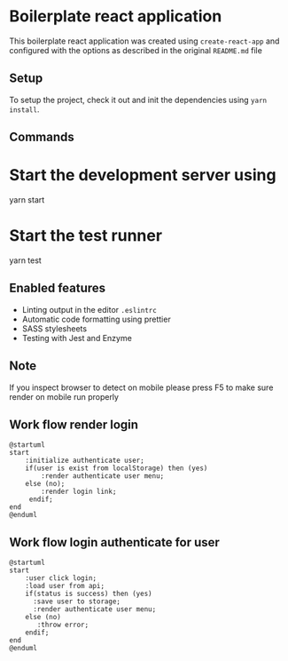 # Boilerplate react application

This boilerplate react application was created using `create-react-app` and configured with the options as described in the original `README.md` file

## Setup

To setup the project, check it out and init the dependencies using `yarn install`.

## Commands

# Start the development server using

yarn start

# Start the test runner

yarn test

## Enabled features

- Linting output in the editor `.eslintrc`
- Automatic code formatting using prettier
- SASS stylesheets
- Testing with Jest and Enzyme

## Note

If you inspect browser to detect on mobile please press F5 to make sure render on mobile run properly

## Work flow render login

```plantuml
@startuml
start
    :initialize authenticate user;
    if(user is exist from localStorage) then (yes)
        :render authenticate user menu;
    else (no);
        :render login link;
     endif;
end
@enduml
```

## Work flow login authenticate for user

```plantuml
@startuml
start
    :user click login;
    :load user from api;
    if(status is success) then (yes)
      :save user to storage;
      :render authenticate user menu;
    else (no)
       :throw error;
    endif;
end
@enduml
```

